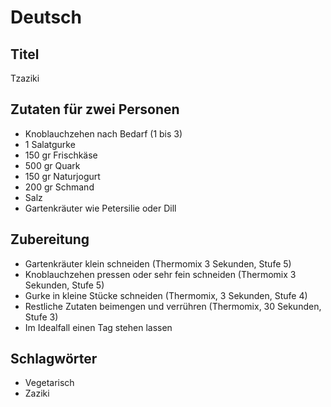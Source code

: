 # Deutsch

## Titel

Tzaziki

## Zutaten für zwei Personen

* Knoblauchzehen nach Bedarf (1 bis 3)
* 1 Salatgurke
* 150 gr Frischkäse
* 500 gr Quark
* 150 gr Naturjogurt
* 200 gr Schmand
* Salz
* Gartenkräuter wie Petersilie oder Dill

## Zubereitung

* Gartenkräuter klein schneiden (Thermomix 3 Sekunden, Stufe 5)
* Knoblauchzehen pressen oder sehr fein schneiden (Thermomix 3 Sekunden, Stufe 5)
* Gurke in kleine Stücke schneiden (Thermomix, 3 Sekunden, Stufe 4)
* Restliche Zutaten beimengen und verrühren (Thermomix, 30 Sekunden, Stufe 3)
* Im Idealfall einen Tag stehen lassen

## Schlagwörter

* Vegetarisch
* Zaziki
